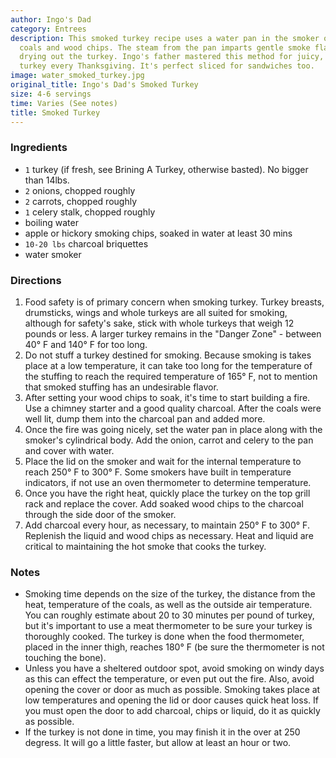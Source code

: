 ```yaml
---
author: Ingo's Dad
category: Entrees
description: This smoked turkey recipe uses a water pan in the smoker on top of the
  coals and wood chips. The steam from the pan imparts gentle smoke flavor without
  drying out the turkey. Ingo's father mastered this method for juicy, tender smoked
  turkey every Thanksgiving. It's perfect sliced for sandwiches too.
image: water_smoked_turkey.jpg
original_title: Ingo's Dad's Smoked Turkey
size: 4-6 servings
time: Varies (See notes)
title: Smoked Turkey
---
```

### Ingredients

* `1` turkey (if fresh, see Brining A Turkey, otherwise basted). No bigger than 14lbs.
* `2` onions, chopped roughly
* `2` carrots, chopped roughly
* `1` celery stalk, chopped roughly
* boiling water
* apple or hickory smoking chips, soaked in water at least 30 mins
* `10-20 lbs` charcoal briquettes
* water smoker

### Directions

1. Food safety is of primary concern when smoking turkey. Turkey breasts, drumsticks, wings and whole turkeys are all suited for smoking, although for safety's sake, stick with whole turkeys that weigh 12 pounds or less. A larger turkey remains in the "Danger Zone" - between 40° F and 140° F for too long.
2. Do not stuff a turkey destined for smoking. Because smoking is takes place at a low temperature, it can take too long for the temperature of the stuffing to reach the required temperature of 165° F, not to mention that smoked stuffing has an undesirable flavor.
3. After setting your wood chips to soak, it's time to start building a fire. Use a chimney starter and a good quality charcoal. After the coals were well lit, dump them into the charcoal pan and added more.
4. Once the fire was going nicely, set the water pan in place along with the smoker's cylindrical body. Add the onion, carrot and celery to the pan and cover with water.
5. Place the lid on the smoker and wait for the internal temperature to reach 250° F to 300° F. Some smokers have built in temperature indicators, if not use an oven thermometer to determine temperature.
6. Once you have the right heat, quickly place the turkey on the top grill rack and replace the cover. Add soaked wood chips to the charcoal through the side door of the smoker.
7. Add charcoal every hour, as necessary, to maintain 250° F to 300° F. Replenish the liquid and wood chips as necessary. Heat and liquid are critical to maintaining the hot smoke that cooks the turkey.

### Notes

* Smoking time depends on the size of the turkey, the distance from the heat, temperature of the coals, as well as the outside air temperature. You can roughly estimate about 20 to 30 minutes per pound of turkey, but it's important to use a meat thermometer to be sure your turkey is thoroughly cooked. The turkey is done when the food thermometer, placed in the inner thigh, reaches 180° F (be sure the thermometer is not touching the bone).
* Unless you have a sheltered outdoor spot, avoid smoking on windy days as this can effect the temperature, or even put out the fire. Also, avoid opening the cover or door as much as possible. Smoking takes place at low temperatures and opening the lid or door causes quick heat loss. If you must open the door to add charcoal, chips or liquid, do it as quickly as possible.
* If the turkey is not done in time, you may finish it in the over at 250 degress. It will go a little faster, but allow at least an hour or two.